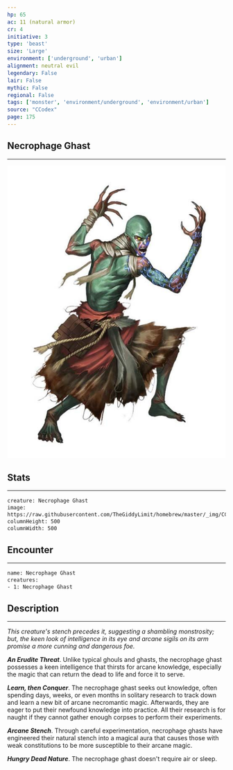 ```yaml
---
hp: 65
ac: 11 (natural armor)
cr: 4
initiative: 3
type: 'beast'    
size: 'Large'
environment: ['underground', 'urban']
alignment: neutral evil
legendary: False
lair: False
mythic: False
regional: False
tags: ['monster', 'environment/underground', 'environment/urban']
source: "CCodex"
page: 175
---
```


## Necrophage Ghast
---

![|600](https://raw.githubusercontent.com/TheGiddyLimit/homebrew/master/_img/CCodex/necrophageghast.jpg)

## Stats
---

```statblock
creature: Necrophage Ghast
image: https://raw.githubusercontent.com/TheGiddyLimit/homebrew/master/_img/CCodex/necrophageghast_token.png
columnHeight: 500
columnWidth: 500
```

## Encounter
---

```encounter-table
name: Necrophage Ghast
creatures:
- 1: Necrophage Ghast
```

## Description
---
_This creature's stench precedes it, suggesting a shambling monstrosity; but, the keen look of intelligence in its eye and arcane sigils on its arm promise a more cunning and dangerous foe._

**_An Erudite Threat_**. Unlike typical ghouls and ghasts, the necrophage ghast possesses a keen intelligence that thirsts for arcane knowledge, especially the magic that can return the dead to life and force it to serve.


**_Learn, then Conquer_**. The necrophage ghast seeks out knowledge, often spending days, weeks, or even months in solitary research to track down and learn a new bit of arcane necromantic magic. Afterwards, they are eager to put their newfound knowledge into practice. All their research is for naught if they cannot gather enough corpses to perform their experiments.


**_Arcane Stench_**. Through careful experimentation, necrophage ghasts have engineered their natural stench into a magical aura that causes those with weak constitutions to be more susceptible to their arcane magic.


**_Hungry Dead Nature_**. The necrophage ghast doesn't require air or sleep.






